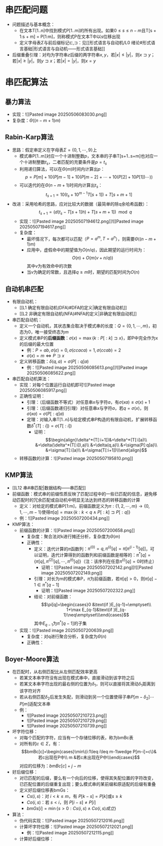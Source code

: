 # 串匹配问题
- 问题描述与基本概念：
	- 在文本T[1..n]中找到模式P[1..m]的所有出现。如果$0 ≤ s ≤ n − m$且T[s + 1:s + m] = P[1:m]，则称模式P在文本T中以s位移出现
	- 定义字母表$\Sigma$与前后缀标记$⊏,⊐$：见[[形式语言与自动机/L0 绪论#形式语言基础|形式语言与自动机——形式语言基础]]
- 后缀重叠引理：对均为字符串$z$后缀的两字符串$x,y$，若$|x|\leq|y|$，则$x⊐y$；若$|x|\geq|y|$，则$y⊐x$；若$|x|=|y|$，则$x=y$
# 串匹配算法
## 暴力算法
- 实现：![[Pasted image 20250506083030.png]]
- 复杂度：$\Theta((n-m+1)m)$
## Rabin-Karp算法
- 思路：假定串定义在字母表$\Sigma = \{0,1,\cdots,9\}$上
	- 模式串P[1..m]对应一个十进制整数$p$，文本串的子串T[s+1..s+m]也对应一个十进制整数$t_s$，二者匹配的充要条件是$p=t_s$
	- 利用递归算法，可以在$\Theta(m)$时间内计算出$p$：$$p=P[m]+10(P[m-1]+10(P[m-2]+\cdots+10(P[2]+10P[1])\cdots))$$
	- 可以迭代的在$\Theta(n-m+1)$时间内计算出$t_s$：$$t_{s+1}=10(t_s+10^{m-1}T[s+1])+T[s+m+1]$$
- 改进：采用哈希的思路，应对比较大的数据（最简单的除q余哈希函数）：$$t_{s+1}=(d(t_s-T[s+1]h)+T[s+m+1])\mod q$$
	- 实现：![[Pasted image 20250507194612.png]]![[Pasted image 20250507194617.png]]
	- 复杂度：
		- 最坏情况下，每次都可以匹配（$P=a^m,T=a^n$），则需要$\Theta((n-m+1)m)$
		- 应用中，虚假命中的期望值为$O(n/q)$，因此期望的运行时间为：$$O(n)+O(m(v+n/q))$$其中$v$为有效命中的次数
		- 当$v$为确定的常数，且选择$q\geq m$时，期望的匹配时间为$O(n)$
## 自动机串匹配
- 有限自动机：
	- [[L1 确定有限自动机(DFA)#DFA的定义|确定有限自动机]]
	- [[L2 非确定有限自动机(NFA)#NFA的定义|非确定有限自动机]]
- 串匹配自动机：
	- 定义一个自动机，其状态集合取决于模式串的长度：$Q=\{0,1,\cdots,m\}$，初态为$0$，唯一接受终态为$m$
	- 定义模式串P的**后缀函数**：$\sigma(x)=\max\{k:P[:k]⊐x\}$，即P中完全作为x的后缀的最大位置
		- 例：$P = ab, σ(ε) = 0, σ(ccaca) = 1, σ(ccab) = 2$
		- $\sigma(x)=m\Leftrightarrow P⊐x$
	- 定义转移函数：$\delta(q,a)=\sigma(P[:q]a)$
		- 例：![[Pasted image 20250506085613.png]]![[Pasted image 20250506085622.png]]
- 串匹配自动机算法：
	- 实现：对每个位置运行自动机即可![[Pasted image 20250506085917.png]]
	- 正确性证明：
		- 引理：（后缀函数不等式）对任意串$x$与字符$a$，有$\sigma(xa)\leq\sigma(x)+1$
		- 引理：（后缀函数递归引理）对任意串$x$与字符$a$，若$q=\sigma(x)$，则$\sigma(xa)=\sigma(P[:q]a)$
		- 定理：对输入串T[1..n]与给定模式串P构造的有限自动机，扩展转移函数$\delta^*(T[:i])=\sigma(T[:i])$
			- 证明：$$\begin{align}\delta^*(T[:i+1])&=\delta^*(T[:i]a)\\ &=\delta(\delta^*(T[:i]),a)\\ &=\delta(q,a)\\ &=\sigma(P[:q]a)\\ &=\sigma(T[:i]a)\\ &=\sigma(T[:i+1])\\\end{align}$$
	- 转移函数的计算：![[Pasted image 20250507195810.png]]
## KMP算法
- [[L12 串#串匹配|数据结构——串匹配]]
- 前缀函数：模式串的前缀性质反映了匹配过程中的一些已匹配的信息，避免移动匹配时的冗余匹配或自动机中明显无法达到终态的转移函数的计算
	- 定义：对给定的模式串P[1:m]，前缀函数定义为$\pi:\{1,2,\cdots,m\}\rightarrow \{0,1,\cdots,m-1\}$使得$\pi[q]=\max\{k:k<q\wedge P[:k]⊐ P[:q]\}$
	- 例：![[Pasted image 20250507200434.png]]
- KMP算法：
	- 前缀函数的计算：![[Pasted image 20250507200658.png]]
		- 复杂度：聚合法对k进行摊还分析，复杂度为$\Theta(m)$
		- 正确性：
			- 定义：迭代计算的$\pi$函数列：$\pi^{(0)}=q,\pi^{(i)}[q]=\pi[\pi^{(i-1)}[q]]$，可以证明，迭代计算得到的函数列和前缀函数是相等的：$\pi^*[q]=\{\pi[q],\pi^{(2)}[q],\cdots,\pi^{(t)}[q]\}$（注：该序列在任意$\pi^{(i)}[q]=0$时终止）
				- 证明：![[Pasted image 20250507202142.png]]![[Pasted image 20250507202149.png]]
			- 引理：对长为m的模式串P，$\pi$为前缀函数，若$\pi[q]>0$，则$\pi[q]-1\in\pi^*[q-1]$
				- 证明：![[Pasted image 20250507202322.png]]
			- 结论：对前缀函数：$$\pi[q]=\begin{cases}0 &\text{if }E_{q-1}=\emptyset\\ 1+\max E_{q-1}&\text{if }E_{q-1}\neq\emptyset\\\end{cases}$$其中$E_{q-1}$为$\pi^*[q-1]$的子集
	- 实现：![[Pasted image 20250507200639.png]]
		- 复杂度：对q进行聚合分析，复杂度为$\Theta(n)$
		- 正确性：
## Boyer-Moore算法
- 在匹配时，从右侧匹配比从左侧匹配效率更高
	- 若某文本串字符没有出现在模式串中，直接滑动到该字符之后
	- 若某文本串字符出现的最右侧的位置为$\delta_1$，则可以直接将其滑动$\delta_1$距离到该字符对齐
	- 若从右侧匹配$\delta_2$后发生失配，则滑动到另一个位置使得子串$P[m-\delta_2]\cdots P[m]$适配文本串
	- 例：
		- ![[Pasted image 20250507210723.png]]
		- ![[Pasted image 20250507210729.png]]
		- ![[Pasted image 20250507210739.png]]
- 坏字符位移：
	- 对每个匹配的字符，应当有一个存储位移的表，称为bmBc表
	- 对所有的$c\in\Sigma$，有：$$bmBc[c]=\begin{cases}\min\{i:1\leq i\leq m-1\wedge P[m-i]=c\}&若c出现在P中\\ m &若c未出现在P中\\\end{cases}$$对应的位移为：$bmBc[c]+j-m$
- 好后缀位移：
	- 对已匹配的后缀，要么有一个向后的位移，使得其失配位置的字符改变，已匹配位置的后缀重复出现；要么模式串的某前缀和原适配的后缀有重叠
	- 定义好后缀位移表bmGs：
		- $Cs(i,s)$：对 $i<k≤m$，有 $P[k−s]=P[k]$或$s≥k$
		- $Co(i,s)$：若 $s<i$，则 $P[i−s]≠P[i]$
		- $bmGs[i]=\min\{s>0:Cs(i,s)\wedge Co(i,s)成立\}$
- 算法：
	- 伪代码实现：![[Pasted image 20250507212016.png]]
	- 计算坏字符位移：![[Pasted image 20250507212021.png]]
		- 例：![[Pasted image 20250507212115.png]]
	- 计算好后缀位移：